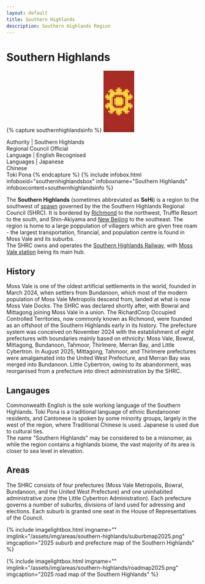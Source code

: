 ```yaml
---
layout: default
title: Southern Highlands
description: Southern Highlands Region
---
```


# Southern Highlands

{% capture southernhighlandsinfo %}
![The de facto flag banner of the Southern Highlands <>](/assets/img/areas/southern-highlands/banner.png
"The de facto flag banner of the Southern Highlands")

Authority | Southern Highlands<br/>Regional Council
Official<br/>Language | English
Recognised<br/>Languages | Japanese<br/>Chinese<br/>Toki Pona
{% endcapture %}
{%
  include infobox.html
  infoboxid="southernhighlandsbox"
  infoboxname="Southern Highlands"
  infoboxcontent=southernhighlandsinfo
%}

The **Southern Highlands** (sometimes abbreviated as **SoHi**) is a region to the
southwest of [spawn](/areas/cityofwhy) governed by the the
Southern Highlands Regional Council (SHRC). It is bordered by [Richmond](/areas/Richmond/richmond)
to the northwest, Truffle Resort to the south, and Shin-Akiyama and [New Beijing](/areas/cums/new-beijing)
to the southeast. The region is home to a large poppulation of villagers which
are given free roam - the largest transportation, financial, and population centre
is found in Moss Vale and its suburbs.<br>
The SHRC owns and operates the [Southern Highlands Railway](/rail-networks/shr),
with [Moss Vale station](/rail-stations/moss-vale) being its main hub.<br>

## History

Moss Vale is one of the oldest artificial settlements in the world, founded in
March 2024, when settlers from Bundanoon, which most of the modern population of
Moss Vale Metropolis descend from, landed at what is now Moss Vale Docks. The SHRC
was declared shortly after, with Bowral and Mittagong joining Moss Vale in a union.
The RichardCorp Occupied Controlled Territories, now commonly known as Richmond,
were founded as an offshoot of the Southern Highlands early in its history. The
prefecture system was conceived on November 2024 with the establishment of eight
prefectures with boundaries mainly based on ethnicity: Moss Vale, Bowral, Mittagong,
Bundanoon, Tahmoor, Thirlmere, Merran Bay, and Little Cybertron. In August 2025,
Mittagong, Tahmoor, and Thirlmere prefectures were amalgamated into the United West
Prefecture, and Merran Bay was merged into Bundanoon. Little Cybertron, owing to
its abandonment, was reorganised from a prefecture into direct administration by
the SHRC.

## Langauges

Commonwealth English is the sole working language of the Southern Highlands.
Toki Pona is a traditional language of ethnic Bundanooner residents, and Cantonese
is spoken by some minority groups, largely in the west of the region, where
Traditional Chinese is used. Japanese is used due to cultural ties.<br>
The name "Southern Highlands" may be considered to be a misnomer, as while the
region contains a highlands biome, the vast majority of its area is
closer to sea level in elevation.

## Areas

The SHRC consists of four prefectures (Moss Vale Metropolis, Bowral, Bundanoon,
and the United West Prefecture) and one uninhabited administrative zone
(the Little Cybertron Administration). Each prefecture governs a number of suburbs,
divisions of land used for adressing and elections. Each suburb is granted one seat
in the House of Representatives of the Council.

{%
include imagelightbox.html
imgname=""
imglink="/assets/img/areas/southern-highlands/suburbmap2025.png"
imgcaption="2025 suburb and prefecture map of the Southern Highlands"
%}

{%
include imagelightbox.html
imgname=""
imglink="/assets/img/areas/southern-highlands/roadmap2025.png"
imgcaption="2025 road map of the Southern Highlands"
%}